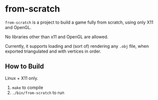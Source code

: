 # from-scratch

`from-scratch` is a project to build a game fully from scratch, using only X11 and OpenGL.

No libraries other than x11 and OpenGL are allowed.

Currently, it supports loading and (sort of) rendering any `.obj` file, when exported triangulated and with vertices in
order.

## How to Build

Linux + X11 only.

1. `make` to compile
2. `./bin/from-scratch` to run